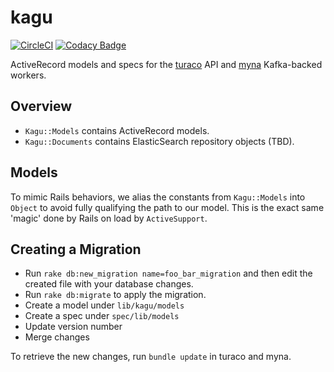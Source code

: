 # kagu
[![CircleCI](https://circleci.com/gh/birdfeed/kagu.svg?style=shield)](https://circleci.com/gh/birdfeed/kagu)
[![Codacy Badge](https://api.codacy.com/project/badge/Grade/85a7a177226f4eb5acfafa89c04c8be2)](https://www.codacy.com/app/birdfeed/kagu?utm_source=github.com&amp;utm_medium=referral&amp;utm_content=birdfeed/kagu&amp;utm_campaign=Badge_Grade)

ActiveRecord models and specs for the [turaco](https://github.com/birdfeed/turaco) API and [myna](https://github.com/birdfeed/myna) Kafka-backed workers.

## Overview

- `Kagu::Models` contains ActiveRecord models.
- `Kagu::Documents` contains ElasticSearch repository objects (TBD).

## Models

To mimic Rails behaviors, we alias the constants from `Kagu::Models` into `Object` to avoid fully qualifying the path to our model. This is the exact same 'magic' done by Rails on load by `ActiveSupport`. 

## Creating a Migration

- Run `rake db:new_migration name=foo_bar_migration` and then edit the created file with your database changes.
- Run `rake db:migrate` to apply the migration.
- Create a model under `lib/kagu/models`
- Create a spec under `spec/lib/models`
- Update version number
- Merge changes

To retrieve the new changes, run `bundle update` in turaco and myna.
